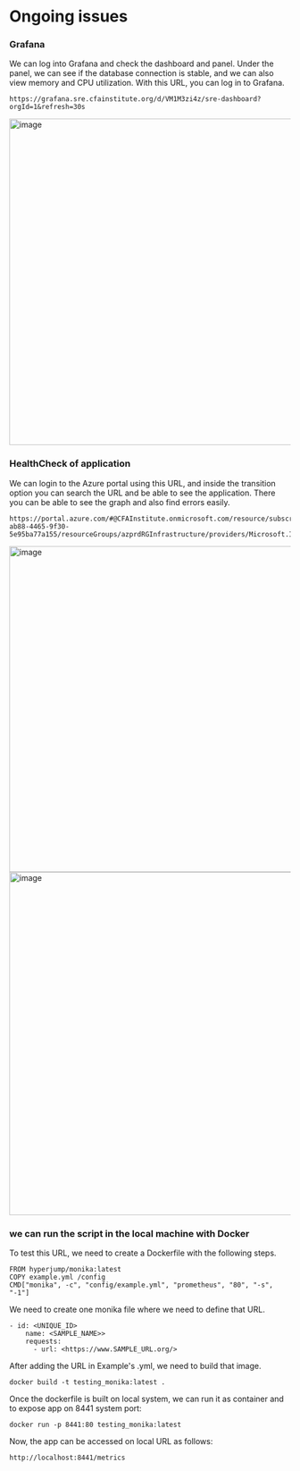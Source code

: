 # Ongoing issues 

### Grafana
We can log into Grafana and check the dashboard and panel. Under the panel, we can see if the database connection is stable, and we can also view memory and CPU utilization.
With this URL, you can log in to Grafana.
```
https://grafana.sre.cfainstitute.org/d/VM1M3zi4z/sre-dashboard?orgId=1&refresh=30s
```
<img width="584" alt="image" src="https://user-images.githubusercontent.com/76546821/216253650-9ca3df55-bcaa-4762-a529-6f244df3ce8a.png">

### HealthCheck of application
We can login to the Azure portal using this URL, and inside the transition option you can search the URL and be able to see the application. There you can be able to see the graph and also find errors easily.
```
https://portal.azure.com/#@CFAInstitute.onmicrosoft.com/resource/subscriptions/62d44f85-ab88-4465-9f30-5e95ba77a155/resourceGroups/azprdRGInfrastructure/providers/Microsoft.Insights/components/azprdInfrastructure/overview
```
<img width="583" alt="image" src="https://user-images.githubusercontent.com/76546821/216254302-eeea2c79-971d-41e5-a5af-9ae2f4a1613e.png">

<img width="614" alt="image" src="https://user-images.githubusercontent.com/76546821/216254550-18ee8753-0acd-40d9-bdd6-f898f96b6f84.png">

### we can run the script in the local machine with Docker

To test this URL, we need to create a Dockerfile with the following steps.
```
FROM hyperjump/monika:latest
COPY example.yml /config
CMD["monika", -c", "config/example.yml", "prometheus", "80", "-s", "-1"]

```
We need to create one monika file where we need to define that URL.
```
- id: <UNIQUE_ID>
    name: <SAMPLE_NAME>>
    requests:
      - url: <https://www.SAMPLE_URL.org/>
```

After adding the URL in Example's .yml, we need to build that image.
```
docker build -t testing_monika:latest .
```
 Once the dockerfile is built on local system, we can run it as container and to expose app on 8441 system port:
```
docker run -p 8441:80 testing_monika:latest
```

Now, the app can be accessed on local URL as follows:
```
http://localhost:8441/metrics
```
